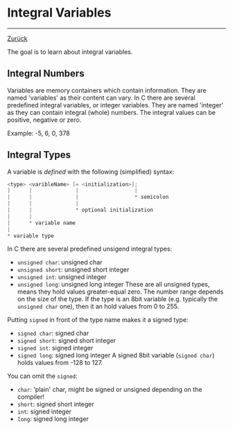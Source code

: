 ﻿# Integral Variables

---

[Zurück](../instructions.md)

The goal is to learn about integral variables.

## Integral Numbers
Variables are memory containers which contain information. They are named 'variables' as their content can vary.
In C there are several predefined integral variables, or integer variables. They are named 'integer' as they can contain
integral (whole) numbers. The integral values can be positive, negative or zero.


Example: -5, 6, 0, 378

## Integral Types
A variable is *defined* with the following (simplified) syntax:

```c
<type> <varibleName> [= <initialization>];
|      |              |                  |
|      |              |                  * semicolon
|      |              |
|      |              * optional initialization
|      |
|      * variable name
|
* variable type

```
In C there are several predefined unsigend integral types:
* ```unsigned char```:  unsigned char
* ```unsigned short```: unsigned short integer
* ```unsigned int```: unsigned integer
* ```unsigned long```: unsigned long integer
These are all unsigned types, means they hold values greater-equal zero.
The number range depends on the size of the type. 
If the type is an 8bit variable (e.g. typically the ```unsigned char``` one), then it an hold values from 0 to 255.

Putting ```signed``` in front of the type name makes it a signed type:
* ```signed char```:  signed char
* ```signed short```: signed short integer
* ```signed int```: signed integer
* ```signed long```: signed long integer
A signed 8bit variable (```signed char```) holds values from -128 to 127.

You can omit the ```signed```:
* ```char```: 'plain' char, might be signed or unsigned depending on the compiler!
* ```short```: signed short integer
* ```int```: signed integer
* ```long```: signed long integer


